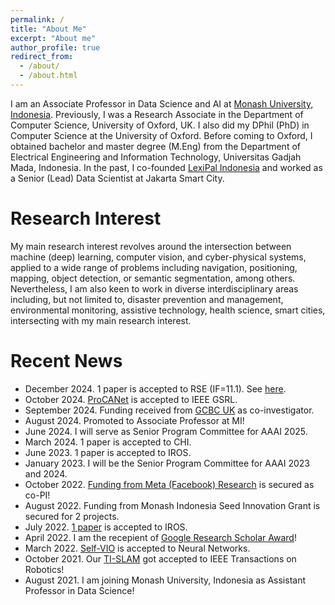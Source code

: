 ```yaml
---
permalink: /
title: "About Me"
excerpt: "About me"
author_profile: true
redirect_from: 
  - /about/
  - /about.html
---
```


I am an Associate Professor in Data Science and AI at [Monash University, Indonesia](https://www.monash.edu/indonesia). Previously, I was a Research Associate in the Department of Computer Science, University of Oxford, UK. I also did my DPhil (PhD) in Computer Science at the University of Oxford. Before coming to Oxford, I obtained bachelor and master degree (M.Eng) from the Department of Electrical Engineering and Information Technology, Universitas Gadjah Mada, Indonesia. In the past, I co-founded [LexiPal Indonesia](http://lexipalindonesia.com) and worked as a Senior (Lead) Data Scientist at Jakarta Smart City.

Research Interest
======
My main research interest revolves around the intersection between machine (deep) learning, computer vision, and cyber-physical systems, applied to a wide range of problems including navigation, positioning, mapping, object detection, or semantic segmentation, among others. Nevertheless, I am also keen to work in diverse interdisciplinary areas including, but not limited to, disaster prevention and management, environmental monitoring, assistive technology, health science, smart cities, intersecting with my main research interest. 

Recent News
======
* December 2024. 1 paper is accepted to RSE (IF=11.1). See [here](https://www.sciencedirect.com/science/article/pii/S0034425724006102).
* October 2024. [ProCANet](https://ieeexplore.ieee.org/abstract/document/10750225) is accepted to IEEE GSRL.
* September 2024. Funding received from [GCBC UK](www.gcbc.org.uk) as co-investigator.
* August 2024. Promoted to Associate Professor at MI!
* June 2024. I will serve as Senior Program Committee for AAAI 2025.
* March 2024. 1 paper is accepted to CHI.
* June 2023. 1 paper is accepted to IROS.
* January 2023. I will be the Senior Program Committee for AAAI 2023 and 2024.
* October 2022. [Funding from Meta (Facebook) Research](https://research.facebook.com/blog/2022/9/announcing-the-winners-of-the-2022-meta-arvr-policy-research-request-for-proposals-for-the-asia-pacific-region/) is secured as co-PI!
* August 2022. Funding from Monash Indonesia Seed Innovation Grant is secured for 2 projects.
* July 2022. [1 paper](https://arxiv.org/pdf/2206.01589.pdf) is accepted to IROS.
* April 2022. I am the recepient of [Google Research Scholar Award](https://research.google/outreach/research-scholar-program/)!
* March 2022. [Self-VIO](https://www.sciencedirect.com/science/article/pii/S0893608022000752) is accepted to Neural Networks.
* October 2021. Our [TI-SLAM](https://arxiv.org/abs/2104.07196) got accepted to IEEE Transactions on Robotics!
* August 2021. I am joining Monash University, Indonesia as Assistant Professor in Data Science!
